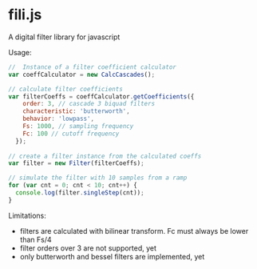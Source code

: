 fili.js
=======

A digital filter library for javascript

Usage:

```javascript
//  Instance of a filter coefficient calculator
var coeffCalculator = new CalcCascades();

// calculate filter coefficients
var filterCoeffs = coeffCalculator.getCoefficients({
    order: 3, // cascade 3 biquad filters
    characteristic: 'butterworth',
    behavior: 'lowpass',
    Fs: 1000, // sampling frequency
    Fc: 100 // cutoff frequency
  });
  
// create a filter instance from the calculated coeffs
var filter = new Filter(filterCoeffs);

// simulate the filter with 10 samples from a ramp
for (var cnt = 0; cnt < 10; cnt++) {
  console.log(filter.singleStep(cnt));
}
```

Limitations:
-   filters are calculated with bilinear transform. Fc must always be lower than Fs/4
-   filter orders over 3 are not supported, yet
-   only butterworth and bessel filters are implemented, yet

